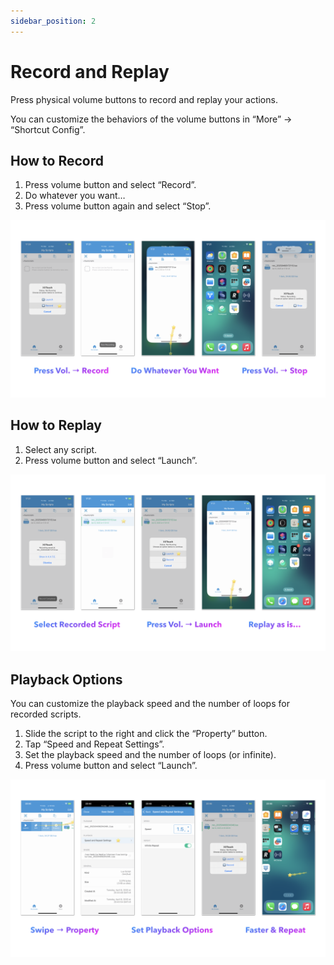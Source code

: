 ```yaml
---
sidebar_position: 2
---
```


# Record and Replay

Press physical volume buttons to record and replay your actions.

You can customize the behaviors of the volume buttons in “More” → “Shortcut Config”.

## How to Record

1. Press volume button and select “Record”.
2. Do whatever you want…
3. Press volume button again and select “Stop”.

![Record_And_Replay.003](img/Record_And_Replay.003.png)

## How to Replay

1. Select any script.
2. Press volume button and select “Launch”.

![Record_And_Replay.005](img/Record_And_Replay.005.png)

## Playback Options

You can customize the playback speed and the number of loops for recorded scripts.

1. Slide the script to the right and click the “Property” button.
2. Tap “Speed and Repeat Settings”.
3. Set the playback speed and the number of loops (or infinite).
4. Press volume button and select “Launch”.

![Record_And_Replay.006](img/Record_And_Replay.006.png)
